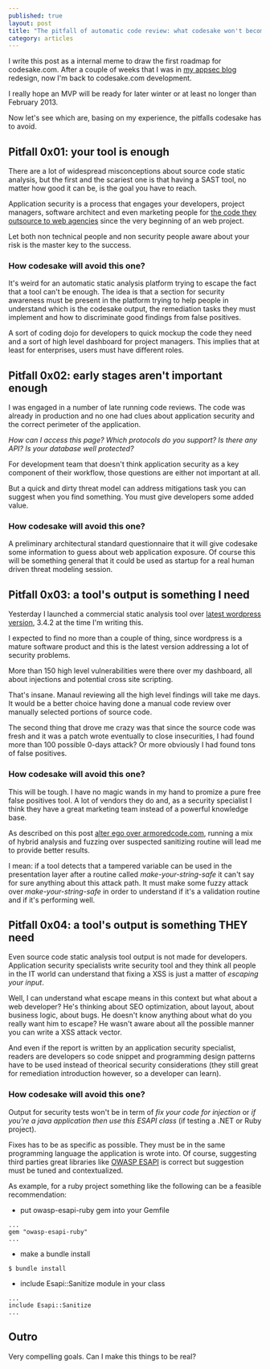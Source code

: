 ```yaml
--- 
published: true
layout: post
title: "The pitfall of automatic code review: what codesake won't become"
category: articles
---
```


I write this post as a internal meme to draw the first roadmap for
codesake.com. After a couple of weeks that I was in [my appsec blog](http://armoredcode.com) 
redesign, now I'm back to codesake.com development.

I really hope an MVP will be ready for later winter or at least no longer than February 2013.

Now let's see which are, basing on my experience, the pitfalls codesake has to
avoid.

## Pitfall 0x01: your tool is enough

There are a lot of widespread misconceptions about source code static analysis,
but the first and the scariest one is that having a SAST tool, no matter how
good it can be, is the goal you have to reach.

Application security is a process that engages your developers, project managers,
software architect and even marketing people for 
[the code they outsource to web agencies](http://armoredcode.com/blog/are-web-agencies-the-new-security-threats-in-2013/)
since the very beginning of an web project.

Let both non technical people and non security people aware about your risk is the master key to the success.

### How codesake will avoid this one?

It's weird for an automatic static analysis platform trying to escape the fact
that a tool can't be enough. The idea is that a section for security awareness
must be present in the platform trying to help people in understand which is
the codesake output, the remediation tasks they must implement and how to
discriminate good findings from false positives.

A sort of coding dojo for developers to quick mockup the code they need and a
sort of high level dashboard for project managers. This implies that at least
for enterprises, users must have different roles.

## Pitfall 0x02: early stages aren't important enough

I was engaged in a number of late running code reviews. The code was already in
production and no one had clues about application security and the correct
perimeter of the application.

_How can I access this page? Which protocols do you support? Is there any API?
Is your database well protected?_

For development team that doesn't think application security as a key component
of their workflow, those questions are either not important at all. 

But a quick and dirty threat model can address mitigations task you can suggest
when you find something. You must give developers some added value.

### How codesake will avoid this one?

A preliminary architectural standard questionnaire that it will give codesake
some information to guess about web application exposure.
Of course this will be something general that it could be used as startup for a
real human driven threat modeling session.

## Pitfall 0x03: a tool's output is something I need

Yesterday I launched a commercial static analysis tool over 
[latest wordpress version](http://www.wordpress.org), 3.4.2 at the time I'm
writing this.

I expected to find no more than a couple of thing, since wordpress is a mature
software product and this is the latest version addressing a lot of security
problems.

More than 150 high level vulnerabilities were there over my dashboard, all
about injections and potential cross site scripting.

That's insane. Manaul reviewing all the high level findings will take me days.
It would be a better choice having done a manual code review over manually
selected portions of source code.

The second thing that drove me crazy was that since the source code was fresh
and it was a patch wrote eventually to close insecurities, I had found more
than 100 possible 0-days attack? Or more obviously I had found tons of false
positives.

### How codesake will avoid this one?

This will be tough. I have no magic wands in my hand to promize a pure free
false positives tool. A lot of vendors they do and, as a security specialist I
think they have a great marketing team instead of a powerful knowledge base.

As described on this post [alter ego over armoredcode.com](http://armoredcode.com/blog/the-hidden-pitfalls-in-automatic-source-code-review/), 
running a mix of hybrid analysis and fuzzing over suspected sanitizing routine
will lead me to provide better results.

I mean: if a tool detects that a tampered variable can be used in the
presentation layer after a routine called _make-your-string-safe_ it can't say
for sure anything about this attack path. It must make some fuzzy attack over
_make-your-string-safe_ in order to understand if it's a validation routine and
if it's performing well.

## Pitfall 0x04: a tool's output is something THEY need

Even source code static analysis tool output is not made for developers.
Application security specialists write security tool and they think all people
in the IT world can understand that fixing a XSS is just a matter of _escaping your input_.

Well, I can understand what escape means in this context but what about a web developer? 
He's thinking about SEO optimization, about layout, about business logic, about
bugs. He doesn't know anything about what do you really want him to escape? He
wasn't aware about all the possible manner you can write a XSS attack vector. 

And even if the report is written by an application security specialist,
readers are developers so code snippet and programming design patterns have to
be used instead of theorical security considerations (they still great for
remediation introduction however, so a developer can learn).

### How codesake will avoid this one?

Output for security tests won't be in term of _fix your code for injection_ or
_if you're a java application then use this ESAPI class_ (if testing a .NET or
Ruby project).

Fixes has to be as specific as possible. They must be in the same programming
language the application is wrote into.
Of course, suggesting third parties great libraries like 
[OWASP ESAPI](https://www.owasp.org/index.php/Category:OWASP_Enterprise_Security_API)
is correct but suggestion must be tuned and contextualized. 

As example, for a ruby project something like the following can be a feasible
recommendation:

* put owasp-esapi-ruby gem into your Gemfile 

```
...
gem "owasp-esapi-ruby"
...
```

* make a bundle install

```
$ bundle install
```

* include Esapi::Sanitize module in your class

```
...
include Esapi::Sanitize
...
```

## Outro

Very compelling goals. Can I make this things to be real?
